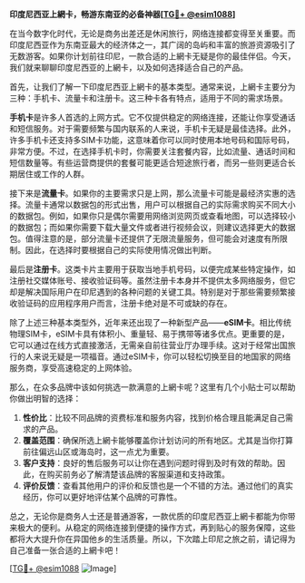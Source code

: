 **印度尼西亚上網卡，畅游东南亚的必备神器[[TG💪+ @esim1088](https://t.me/s/esim1088)]**

在当今数字化时代，无论是商务出差还是休闲旅行，网络连接都变得至关重要。而印度尼西亚作为东南亚最大的经济体之一，其广阔的岛屿和丰富的旅游资源吸引了无数游客。如果你计划前往印尼，一款合适的上網卡无疑是你的最佳伴侣。今天，我们就来聊聊印度尼西亚的上網卡，以及如何选择适合自己的产品。

首先，让我们了解一下印度尼西亚上網卡的基本类型。通常来说，上網卡主要分为三种：手机卡、流量卡和注册卡。这三种卡各有特点，适用于不同的需求场景。

**手机卡**是许多人首选的上网方式。它不仅提供稳定的网络连接，还能让你享受通话和短信服务。对于需要频繁与国内联系的人来说，手机卡无疑是最佳选择。此外，许多手机卡还支持多SIM卡功能，这意味着你可以同时使用本地号码和国际号码，非常方便。不过，在选择手机卡时，你需要关注套餐内容，比如流量、通话时间和短信数量等。有些运营商提供的套餐可能更适合短途旅行者，而另一些则更适合长期居住或工作的人群。

接下来是**流量卡**。如果你的主要需求只是上网，那么流量卡可能是最经济实惠的选择。流量卡通常以数据包的形式出售，用户可以根据自己的实际需求购买不同大小的数据包。例如，如果你只是偶尔需要用网络浏览网页或查看地图，可以选择较小的数据包；而如果你需要下载大量文件或者进行视频会议，则建议选择更大的数据包。值得注意的是，部分流量卡还提供了无限流量服务，但可能会对速度有所限制。因此，在选择时要根据自己的实际使用情况做出判断。

最后是**注册卡**。这类卡片主要用于获取当地手机号码，以便完成某些特定操作，如注册社交媒体账号、接收验证码等。虽然注册卡本身并不提供太多网络服务，但它却是解决国际用户在印尼遇到的各种问题的关键工具。特别是对于那些需要频繁接收验证码的应用程序用户而言，注册卡绝对是不可或缺的存在。

除了上述三种基本类型外，近年来还出现了一种新型产品——**eSIM卡**。相比传统物理SIM卡，eSIM卡具有体积小、重量轻、易于携带等诸多优点。更重要的是，它可以通过在线方式直接激活，无需亲自前往营业厅办理手续。这对于经常出国旅行的人来说无疑是一项福音。通过eSIM卡，你可以轻松切换至目的地国家的网络服务商，享受高速稳定的上网体验。

那么，在众多品牌中该如何挑选一款满意的上網卡呢？这里有几个小贴士可以帮助你做出明智的选择：

1. **性价比**：比较不同品牌的资费标准和服务内容，找到价格合理且能满足自己需求的产品。
2. **覆盖范围**：确保所选上網卡能够覆盖你计划访问的所有地区。尤其是当你打算前往偏远山区或海岛时，这一点尤为重要。
3. **客户支持**：良好的售后服务可以让你在遇到问题时得到及时有效的帮助。因此，在购买前务必了解清楚该品牌的客服渠道和支持政策。
4. **评价反馈**：查看其他用户的评价和反馈也是一个不错的方法。通过他们的真实经历，你可以更好地评估某个品牌的可靠性。

总之，无论你是商务人士还是普通游客，一款优质的印度尼西亚上網卡都能为你带来极大的便利。从稳定的网络连接到便捷的操作方式，再到贴心的服务保障，这些都将大大提升你在异国他乡的生活质量。所以，下次踏上印尼之旅之前，请记得为自己准备一张合适的上網卡吧！

[[TG💪+ @esim1088](https://t.me/s/esim1088) ![Image](https://i.postimg.cc/4NQfJmqS/Snipaste-2025-05-13-00-14-12.png)]